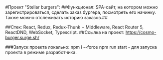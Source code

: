 #Проект "Stellar burgers":
##Функционал: SPA-сайт, на котором можно зарегистрироваться, сделать заказ бургера, посмотреть его начинку. Также можно отслеживать историю заказов.##

##Стек: React, Redux, Redux-Thunk + Middleware, React Router 5, ReactDND, WebSocket, Typescript.
##Ссылка на проект: https://cosmo-burger.surge.sh/

###Запуск проекта локально:
npm  i --force
npm run start - для запуска проекта в режиме разработчика.
